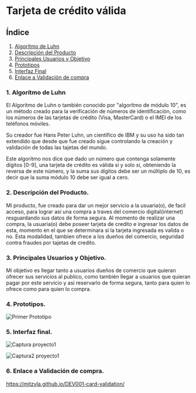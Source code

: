 # Tarjeta de crédito válida

## Índice

1. [Algorítmo de Luhn](#1-algorítmo-de-luhn)
2. [Descripción del Producto](#2-descripción-del-producto)
3. [Principales Usuarios y Objetivo](#3-principales-usuarios-y-objetivo)
4. [Prototipos](#4-prototipos)
5. [Interfaz Final](#5-interfaz-final)
6. [Enlace a Validación de compra](#6-enlace-a-validación-de-compra)


### 1. Algorítmo de Luhn
El Algoritmo de Luhn o también conocido por "algorítmo de módulo 10", es un método creado para la verificación de números de identificación, como los números de las tarjetas de crédito (Visa, MasterCard) o el IMEI de los teléfonos móviles.

Su creador fue Hans Peter Luhn, un científico de IBM y su uso ha sido tan extendido que desde que fue creado sigue controlando la creación y validación de todas las tajetas del mundo.

Este algoritmo nos dice que dado un número que contenga solamente dígitos [0-9], una tarjeta de crédito es válida si y solo si, obteniendo la reversa de este número, y la suma sus dígitos debe ser un múltiplo de 10, es decir que la suma módulo 10 debe ser igual a cero.

### 2. Descripción del Producto.

Mi producto, fue creado para dar un mejor servicio a la usuaria(o), de facil acceso, para lograr así una compra a traves del comercio digital(internet) resguardando sus datos de forma segura. Al momento de realizar una compra, la usuaria(o) debe poseer tarjeta de credito e ingresar los datos de esta, momento en el que se determinara si la tarjeta ingresada es valida o no. Esta modalidad, tambien ofrece a los dueños del comercio, seguridad contra fraudes por tajetas de credito.

### 3. Principales Usuarios y Objetivo.

Mi objetivo es llegar tanto a usuarios dueños de comercio que quieran ofrecer sus servicios al publico, como también llegar a usuarios que quieran pagar por este  servicio y así reservarlo de forma segura, tanto para quien lo ofrece como para quien lo compra.

### 4. Prototipos.

![Primer Prototipo](https://user-images.githubusercontent.com/114257105/195681694-e05e570e-37cb-4d72-a9b6-171c2326a85d.jpeg)

### 5. Interfaz final.

![Captura proyecto1](https://user-images.githubusercontent.com/114257105/196417918-d045dd74-426b-44ee-8db6-be3b769968f7.jpg)

![Captura2 proyecto1](https://user-images.githubusercontent.com/114257105/196417774-0d13142e-38a0-464f-92ad-9c392c7bd67a.jpg)

### 6. Enlace a Validación de compra.

https://mitzyla.github.io/DEV001-card-validation/
